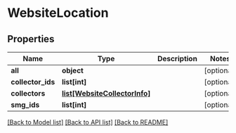 # WebsiteLocation

## Properties
Name | Type | Description | Notes
------------ | ------------- | ------------- | -------------
**all** | **object** |  | [optional] 
**collector_ids** | **list[int]** |  | [optional] 
**collectors** | [**list[WebsiteCollectorInfo]**](WebsiteCollectorInfo.md) |  | [optional] 
**smg_ids** | **list[int]** |  | [optional] 

[[Back to Model list]](../README.md#documentation-for-models) [[Back to API list]](../README.md#documentation-for-api-endpoints) [[Back to README]](../README.md)


